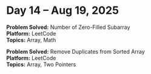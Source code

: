 # Day 14 – Aug 19, 2025

**Problem Solved:** Number of Zero-Filled Subarray                       
**Platform:** LeetCode            
**Topics:** Array, Math             


**Problem Solved:** Remove Duplicates from Sorted Array              
**Platform:** LeetCode               
**Topics:** Array, Two Pointers